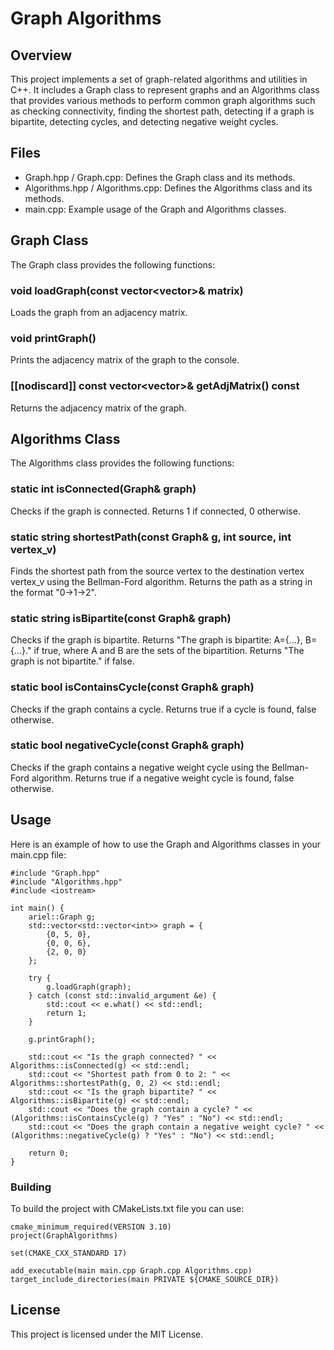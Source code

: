 # Graph Algorithms

## Overview

This project implements a set of graph-related algorithms and utilities in C++. It includes a Graph class to represent graphs and an Algorithms class that provides various methods to perform common graph algorithms such as checking connectivity, finding the shortest path, detecting if a graph is bipartite, detecting cycles, and detecting negative weight cycles.

## Files
- Graph.hpp / Graph.cpp: Defines the Graph class and its methods.
- Algorithms.hpp / Algorithms.cpp: Defines the Algorithms class and its methods.
- main.cpp: Example usage of the Graph and Algorithms classes.

## Graph Class

The Graph class provides the following functions:
### void loadGraph(const vector<vector<int>>& matrix)
Loads the graph from an adjacency matrix.

### void printGraph()
Prints the adjacency matrix of the graph to the console.

### [[nodiscard]] const vector<vector<int>>& getAdjMatrix() const
Returns the adjacency matrix of the graph.

## Algorithms Class
The Algorithms class provides the following functions:

### static int isConnected(Graph& graph)
Checks if the graph is connected. Returns 1 if connected, 0 otherwise.

### static string shortestPath(const Graph& g, int source, int vertex_v)
Finds the shortest path from the source vertex to the destination vertex vertex_v using the Bellman-Ford algorithm. Returns the path as a string in the format "0->1->2".

### static string isBipartite(const Graph& graph)
Checks if the graph is bipartite. Returns "The graph is bipartite: A={...}, B={...}." if true, where A and B are the sets of the bipartition. Returns "The graph is not bipartite." if false.

### static bool isContainsCycle(const Graph& graph)
Checks if the graph contains a cycle. Returns true if a cycle is found, false otherwise.

### static bool negativeCycle(const Graph& graph)
Checks if the graph contains a negative weight cycle using the Bellman-Ford algorithm. Returns true if a negative weight cycle is found, false otherwise.

## Usage
Here is an example of how to use the Graph and Algorithms classes in your main.cpp file:
```
#include "Graph.hpp"
#include "Algorithms.hpp"
#include <iostream>

int main() {
    ariel::Graph g;
    std::vector<std::vector<int>> graph = {
        {0, 5, 0},
        {0, 0, 6},
        {2, 0, 0}
    };

    try {
        g.loadGraph(graph);
    } catch (const std::invalid_argument &e) {
        std::cout << e.what() << std::endl;
        return 1;
    }

    g.printGraph();

    std::cout << "Is the graph connected? " << Algorithms::isConnected(g) << std::endl;
    std::cout << "Shortest path from 0 to 2: " << Algorithms::shortestPath(g, 0, 2) << std::endl;
    std::cout << "Is the graph bipartite? " << Algorithms::isBipartite(g) << std::endl;
    std::cout << "Does the graph contain a cycle? " << (Algorithms::isContainsCycle(g) ? "Yes" : "No") << std::endl;
    std::cout << "Does the graph contain a negative weight cycle? " << (Algorithms::negativeCycle(g) ? "Yes" : "No") << std::endl;

    return 0;
}
```
### Building
To build the project with CMakeLists.txt file you can use:
```
cmake_minimum_required(VERSION 3.10)
project(GraphAlgorithms)

set(CMAKE_CXX_STANDARD 17)

add_executable(main main.cpp Graph.cpp Algorithms.cpp)
target_include_directories(main PRIVATE ${CMAKE_SOURCE_DIR})

```
## License
This project is licensed under the MIT License.


